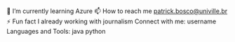 🌱 I’m currently learning Azure
📫 How to reach me patrick.bosco@univille.br
⚡ Fun fact I already working with journalism
Connect with me:
username
Languages and Tools:
java
python
